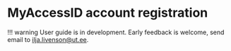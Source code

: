 # MyAccessID account registration

!!! warning
    User guide is in development. Early feedback is welcome, send email to ilja.livenson@ut.ee.
